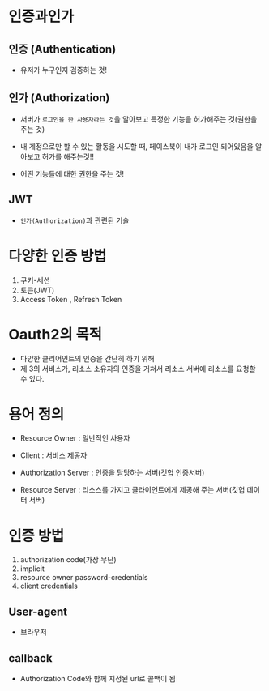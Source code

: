# 인증과인가

## 인증 (Authentication)

- 유저가 누구인지 검증하는 것!

## 인가 (Authorization)

- 서버가 `로그인을 한 사용자라는 것`을 알아보고 특정한 기능을 허가해주는 것(권한을 주는 것)

- 내 계정으로만 할 수 있는 활동을 시도할 때, 페이스북이 내가 로그인 되어있음을 알아보고 허가를 해주는것!!

* 어떤 기능들에 대한 권한을 주는 것!

## JWT

- `인가(Authorization)`과 관련된 기술

# 다양한 인증 방법

1. 쿠키-세션
2. 토큰(JWT)
3. Access Token , Refresh Token

# Oauth2의 목적

- 다양한 클리어인트의 인증을 간단히 하기 위해
- 제 3의 서비스가, 리소스 소유자의 인증을 거쳐서 리소스 서버에 리소스를 요청할 수 있다.

# 용어 정의

- Resource Owner : 일반적인 사용자

- Client : 서비스 제공자

- Authorization Server : 인증을 담당하는 서버(깃헙 인증서버)
- Resource Server : 리소스를 가지고 클라이언트에게 제공해 주는 서버(깃헙 데이터 서버)

# 인증 방법

1. authorization code(가장 무난)
2. implicit
3. resource owner password-credentials
4. client credentials

## User-agent

- 브라우저

## callback

- Authorization Code와 함께 지정된 url로 콜백이 됨
